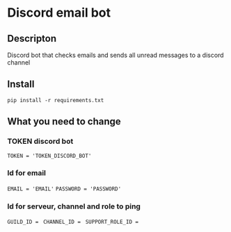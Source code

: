 # Discord email bot

## Descripton
Discord bot that checks emails and sends all unread messages to a discord channel

## Install
`pip install -r requirements.txt`

## What you need to change

### TOKEN discord bot
`TOKEN = 'TOKEN_DISCORD_BOT'`

### Id for email
`EMAIL = 'EMAIL'`
`PASSWORD = 'PASSWORD'`

### Id for serveur, channel and role to ping
`GUILD_ID = `
`CHANNEL_ID = `
`SUPPORT_ROLE_ID = `


